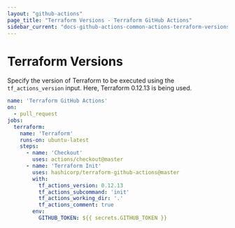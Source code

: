 ```yaml
---
layout: "github-actions"
page_title: "Terraform Versions - Terraform GitHub Actions"
sidebar_current: "docs-github-actions-common-actions-terraform-versions"
---
```


# Terraform Versions

Specify the version of Terraform to be executed using the `tf_actions_version` input. Here, Terraform 0.12.13 is being used.

```yaml
name: 'Terraform GitHub Actions'
on:
  - pull_request
jobs:
  terraform:
    name: 'Terraform'
    runs-on: ubuntu-latest
    steps:
      - name: 'Checkout'
        uses: actions/checkout@master
      - name: 'Terraform Init'
        uses: hashicorp/terraform-github-actions@master
        with:
          tf_actions_version: 0.12.13
          tf_actions_subcommand: 'init'
          tf_actions_working_dir: '.'
          tf_actions_comment: true
        env:
          GITHUB_TOKEN: ${{ secrets.GITHUB_TOKEN }}
```
